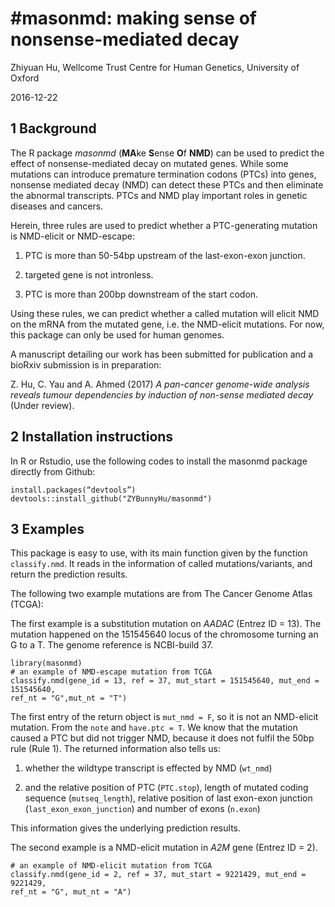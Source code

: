 #masonmd: making sense of nonsense-mediated decay
==============

Zhiyuan Hu, Wellcome Trust Centre for Human Genetics, University of Oxford

2016-12-22

## 1 Background
The R package *masonmd* (**MA**ke **S**ense **O**f **NMD**) can be used to predict the effect of nonsense-mediated decay on mutated genes. While some mutations can introduce premature termination codons (PTCs) into genes, nonsense mediated decay (NMD) can detect these PTCs and then eliminate the abnormal transcripts. PTCs and NMD play important roles in genetic diseases and cancers.

Herein, three rules are used to predict whether a PTC-generating mutation is NMD-elicit or NMD-escape:

1. PTC is more than 50-54bp upstream of the last-exon-exon junction.

2. targeted gene is not intronless.

3. PTC is more than 200bp downstream of the start codon.

Using these rules, we can predict whether a called mutation will elicit NMD on the mRNA from the mutated gene, i.e. the NMD-elicit mutations. For now, this package can only be used for human genomes.

A manuscript detailing our work has been submitted for publication and a bioRxiv submission is in preparation:

Z. Hu, C. Yau and A. Ahmed (2017) *A pan-cancer genome-wide analysis reveals tumour dependencies by induction of non-sense mediated decay* (Under review).

## 2 Installation instructions
In R or Rstudio, use the following codes to install the masonmd package directly from Github:
```{r install}
install.packages(“devtools”)
devtools::install_github("ZYBunnyHu/masonmd")
```

## 3 Examples
This package is easy to use, with its main function given by the function `classify.nmd`. It reads in the information of called mutations/variants, and return the prediction results. 

The following two example mutations are from The Cancer Genome Atlas (TCGA):

The first example is a substitution mutation on *AADAC* (Entrez ID = 13). The mutation happened on the 151545640 locus of the chromosome turning an G to a T. The genome reference is NCBI-build 37.

```{r example 1}
library(masonmd)
# an example of NMD-escape mutation from TCGA
classify.nmd(gene_id = 13, ref = 37, mut_start = 151545640, mut_end = 151545640,
ref_nt = "G",mut_nt = "T")
```

The first entry of the return object is `mut_nmd = F`, so it is not an NMD-elicit mutation. From the `note` and `have.ptc = T`. We know that the mutation caused a PTC but did not trigger NMD, because it does not fulfil the 50bp rule (Rule 1). The returned information also tells us:

1. whether the wildtype transcript is effected by NMD (`wt_nmd`)

2. and the relative position of PTC (`PTC.stop`), length of mutated coding sequence (`mutseq_length`), relative position of last exon-exon junction (`last_exon_exon_junction`) and number of exons (`n.exon`)

This information gives the underlying prediction results.

The second example is a NMD-elicit mutation in *A2M* gene (Entrez ID = 2).

```{r}
# an example of NMD-elicit mutation from TCGA
classify.nmd(gene_id = 2, ref = 37, mut_start = 9221429, mut_end = 9221429,
ref_nt = "G", mut_nt = "A")
```

